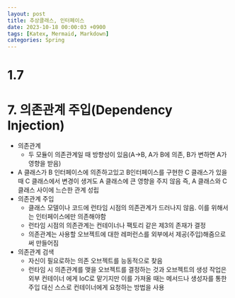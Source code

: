 ```yaml
---
layout: post
title: 추상클래스, 인터페이스
date: 2023-10-18 00:00:03 +0900
tags: [Katex, Mermaid, Markdown]
categories: Spring
---
```

# 1.7

# 7. 의존관계 주입(Dependency Injection)

- 의존관계
    - 두 모듈이 의존관계일 때 방향성이 있음(A→B, A가 B에 의존, B가 변하면 A가 영향을 받음)
- A 클래스가 B 인터페이스에 의존하고있고 B인터페이스를 구현한 C 클래스가 있을 때 C 클래스에서 변경이 생겨도 A 클래스에 큰 영향을 주지 않음 즉, A 클래스와 C 클래스 사이에 느슨한 관계 성립
- 의존관계 주입
    - 클래스 모델이나 코드에 런타임 시점의 의존관계가 드러나지 않음. 이를 위해서는 인터페이스에만 의존해야함
    - 런타임 시점의 의존관계는 컨테이너나 팩토리 같은 제3의 존재가 결정
    - 의존관계는 사용할 오브젝트에 대한 레퍼런스를 외부에서 제공(주입)해줌으로써 만들어짐
- 의존관계 검색
    - 자신이 필요로하는 의존 오브젝트를 능동적으로 찾음
    - 런타임 시 의존관계를 맺을 오브젝트를 결정하는 것과 오브젝트의 생성 작업은 외부 컨테이너 에게 IoC로 맡기지만 이를 가져올 때는 메서드나 생성자를 통한 주입 대신 스스로 컨테이너에게 요청하는 방법을 사용